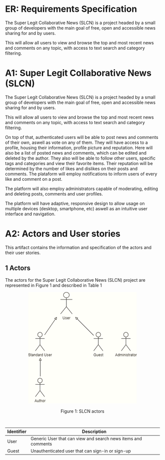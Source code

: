 # ER: Requirements Specification

The Super Legit Collaborative News (SLCN) is a project headed by a small group of developers with the main goal of free, open and accessible news sharing for and by users. 

This will allow all users to view and browse the top and most recent news and comments on any topic, with access to text search and category filtering.


# A1: Super Legit Collaborative News (SLCN)

The Super Legit Collaborative News (SLCN) is a project headed by a small group of developers with the main goal of free, open and accessible news sharing for and by users. 

This will allow all users to view and browse the top and most recent news and comments on any topic, with access to text search and category filtering.

On top of that, authenticated users will be able to post news and comments of their own, aswell as vote on any of them.
They will have access to a profile, housing their information, profile picture and reputation. Here will also be a list of posted news and comments, which can be edited and deleted by the author. 
They also will be able to follow other users, specific tags and categories and view their favorite items.
Their reputation will be determined by the number of likes and dislikes on their posts and comments.
The plataform will employ notifications to inform users of every like and comment on a post.

The platform will also employ administrators capable of moderating, editing and deleting posts, comments and user profiles.

The platform will have adaptive, responsive design to allow usage on multiple devices (desktop, smartphone, etc) aswell as an intuitive user interface and navigation.

# A2: Actors and User stories
This artifact contains the information and specification of the actors and their user stories.

## 1 Actors
The actors for the Super Legit Collaborative News (SLCN) project are represented in Figure 1 and described in Table 1
<p  align="center">
    <img src="./pictures/actor_diagram.png">
    <figcaption align = "center">Figure 1: SLCN actors</figcaption>
</p>
<br>

|Identifier| Description|
| --- | --- |
| User | Generic User that can view and search news items and comments |
| Guest | Unauthenticated user that can sign-in or sign-up |
